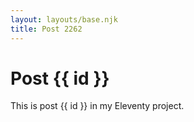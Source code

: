 ```yaml
---
layout: layouts/base.njk
title: Post 2262
---
```


# Post {{ id }}

This is post {{ id }} in my Eleventy project.
